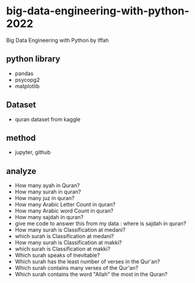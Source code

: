 # big-data-engineering-with-python-2022
Big Data Engineering with Python by Iffah 


## python library
- pandas
- psycopg2
- matplotlib
## Dataset
- quran dataset from kaggle
## method 
- jupyter, github
## analyze
- How many ayah in Quran?
- How many surah in quran?
- How many juz in quran?
- How many Arabic Letter Count in quran?
- How many Arabic word Count in quran?
- How many sajdah in quran?
- give me code to answer this from my data : where is sajdah in quran?
- How many surah is Classification at medani?
- which surah is Classification at medani?
- How many surah is Classification at makki?
- which surah is Classification at makki?
- Which surah speaks of Inevitable?
- Which surah has the least number of verses in the Qur'an?
- Which surah contains many verses of the Qur'an?
- Which surah contains the word "Allah" the most in the Quran?
